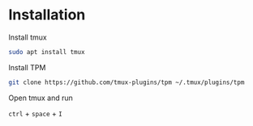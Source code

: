 # Installation

Install tmux

```sh
sudo apt install tmux
```

Install TPM

```sh
git clone https://github.com/tmux-plugins/tpm ~/.tmux/plugins/tpm
```

Open tmux and run

`ctrl` + `space` + `I`


